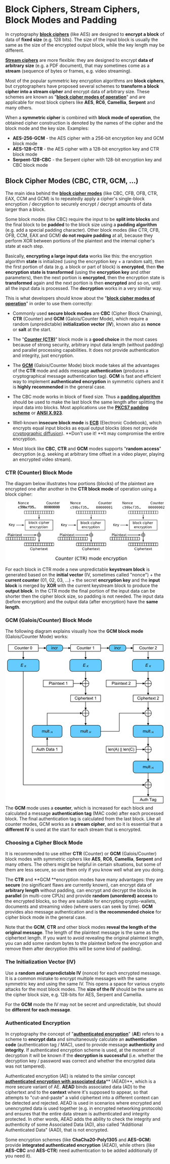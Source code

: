 # Block Ciphers, Stream Ciphers, Block Modes and Padding

In cryptography [**block ciphers**](https://en.wikipedia.org/wiki/Block_cipher) \(like AES\) are designed to **encrypt a block** of data of **fixed size** \(e.g. 128 bits\). The size of the input block is usually the same as the size of the encrypted output block, while the key length may be different.

[**Stream ciphers**](https://en.wikipedia.org/wiki/Stream_cipher) are more flexible: they are designed to encrypt **data of arbitrary size** \(e.g. a PDF document\), that may sometimes come as a **stream** \(sequence of bytes or frames, e.g. video streaming\).

Most of the popular symmetric key encryption algorithms are **block ciphers**, but cryptographers have proposed several schemes to **transform a block cipher into a stream cipher** and encrypt data of arbitrary size. These schemes are known as "[**block cipher modes of operation**](https://en.wikipedia.org/wiki/Block_cipher_mode_of_operation)" and are applicable for most block ciphers like **AES**, **RC6**, **Camellia**, **Serpent** and many others.

When a **symmetric cipher** is combined with **block mode of operation**, the obtained cipher construction is denoted by the names of the cipher and the block mode and the key size. Examples:

* **AES-256-GCM** - the AES cipher with a 256-bit encryption key and GCM block mode
* **AES-128-CTR** - the AES cipher with a 128-bit encryption key and CTR block mode
* **Serpent-128-CBC** - the Serpent cipher with 128-bit encryption key and CBC block mode

## Block Cipher Modes \(CBC, CTR, GCM, ...\)

The main idea behind the [**block cipher modes**](https://en.wikipedia.org/wiki/Block_cipher_mode_of_operation) \(like CBC, CFB, OFB, CTR, EAX, CCM and GCM\) is to repeatedly apply a cipher's single-block encryption / decryption to securely encrypt / decrypt amounts of data larger than a block.

Some block modes \(like CBC\) require the input to be **split into blocks** and the final block to be **padded** to the block size using a **padding algorithm** \(e.g. add a special padding character\). Other block modes \(like CTR, CFB, OFB, CCM, EAX and GCM\) **do not require padding** at all, because they perform XOR between portions of the plaintext and the internal cipher's state at each step.

Basically, **encrypting a large input data** works like this: the encryption algorithm **state** is initialized \(using the encryption key + a random salt\), then the first portion of data \(e.g. a block or part of block\) is **encrypted**, then **the encryption state is transformed** \(using the **encryption key** and other parameters\), then the next portion is **encrypted**, then the encryption state is **transformed** again and the next portion is then **encrypted** and so on, until all the input data is processed. The **decryption** works in a very similar way.

This is what developers should know about the "[**block cipher modes of operation**](https://en.wikipedia.org/wiki/Block_cipher_mode_of_operation)" in order to use them correctly:

* Commonly used **secure block modes** are **CBC** \(Cipher Block Chaining\), **CTR** \(Counter\) and **GCM** \(Galois/Counter Mode\), which require a random \(unpredictable\) **initialization vector** \(**IV**\), known also as **nonce** or **salt** at the start.

* The "[**Counter \(CTR\)**](https://en.wikipedia.org/wiki/Block_cipher_mode_of_operation#Counter_%28CTR%29)" block mode is a **good choice** in the most cases because of strong security, arbitrary input data length \(without padding\) and parallel processing capabilities. It does not provide authentication and integrity, just encryption.

* The [**GCM**](https://en.wikipedia.org/wiki/Galois/Counter_Mode) \(Galois/Counter Mode\) block mode takes all the advantages of the **CTR** mode and adds message **authentication** \(produces a cryptographical message authentication tag\). **GCM** is fast and efficient way to implement **authenticated encryption** in symmetric ciphers and it is **highly recommended** in the general case.

* The CBC mode works in block of fixed size. Thus a [**padding algorithm**](https://en.wikipedia.org/wiki/Block_cipher_mode_of_operation#Padding) should be used to make the last block the same length after splitting the input data into blocks. Most applications use the [**PKCS7 padding scheme**](https://en.wikipedia.org/wiki/Padding_%28cryptography%29#PKCS#5_and_PKCS#7) or [**ANSI X.923**](https://en.wikipedia.org/wiki/Padding_%28cryptography%29#ANSI_X.923).

* Well-known **insecure block mode** is [**ECB**](https://en.wikipedia.org/wiki/Block_cipher_mode_of_operation#Electronic_Codebook_%28ECB%29) \(Electronic Codebook\), which encrypts equal input blocks as equal output blocks \(does not provide [cryptographic diffusion](https://en.wikipedia.org/wiki/Confusion_and_diffusion)\). **Don't use it! **It may compromise the entire encryption.

* Most block like **CBC**, **CTR** and **GCM** modes supports "**random access**" decryption \(e.g. seeking at arbitrary time offset in a video player, playing an encrypted video stream\).

### CTR \(Counter\) Block Mode

The diagram below illustrates how portions \(blocks\) of the plaintext are encrypted one after another in the **CTR block mode** of operation using a block cipher:

![](/assets/CTR-block-mode.png)

For each block in CTR mode a new unpredictable **keystream block** is generated based on the **initial vector** \(IV, sometimes called "nonce"\) + the **current counter** \(01, 02, 03, ...\) + the secret **encryption key** and the **input block** is merged by **XOR** with the current keystream block to produce the **output block**. In the CTR mode the final portion of the input data can be shorter then the cipher block size, so padding is not needed. The input data \(before encryption\) and the output data \(after encryption\) have the **same length**.

### GCM \(Galois/Counter\) Block Mode

The following diagram explains visually how the **GCM block mode** \(Galois/Counter Mode\) works:

![](/assets/GCM-Galois_Counter_Mode.png)The **GCM** mode uses a **counter**, which is increased for each block and calculated a message **authentication tag** \(MAC code\) after each processed block. The final authentication tag is calculated from the last block. Like all counter modes, GCM works as a **stream cipher**, and so it is essential that a **different IV** is used at the start for each stream that is encrypted. 

### Choosing a Cipher Block Mode

It is recommended to use either **CTR** \(Counter\) or **GCM** \(Galois/Counter\) block modes with symmetric ciphers like **AES**, **RC6**, **Camellia**, **Serpent** and many others. The others might be helpful in certain situations, but some of them are less secure, so use them only if you know well what are you doing.

The **CTR** and **GCM **encryption modes have many advantages: they are **secure** \(no significant flaws are currently known\), can encrypt data of **arbitrary length** without padding, can encrypt and decrypt the blocks **in parallel** \(in multi-core CPUs\) and provide **random \(unordered\) access** to the encrypted blocks, so they are suitable for encrypting crypto-wallets, documents and streaming video \(where users can seek by time\). **GCM** provides also message authentication and is **the recommended choice** for cipher block mode in the general case.

Note that the **GCM**, **CTR** and other block modes **reveal the length of the original message**. The length of the plaintext message is the same as the ciphertext length. If you want to avoid revealing the original plaintext length, you can add some random bytes to the plaintext before the encryption and remove them after decryption \(this will be some kind of padding\).

### The Initialization Vector \(IV\)

Use a **random and unpredictable IV** \(nonce\) for each encrypted message. It is a common mistake to encrypt multiple messages with the same symmetric key and using the same IV. This opens a space for various crypto attacks for the most block modes. The **size of the IV** should be the same as the cipher block size, e.g. 128-bits for AES, Serpent and Camellia.

For the **GCM** mode the IV may not be secret and unpredictable, but should be **different for each message**.

### Authenticated Encryption

In cryptography the concept of "[**authenticated encryption**](https://en.wikipedia.org/wiki/Authenticated_encryption)" \(**AE**\) refers to a scheme to **encrypt data** and simultaneously calculate an **authentication code** \(authentication tag / MAC\), used to provide message **authenticity** and **integrity**. If authenticated encryption scheme is used, at the moment of decryption it will be known if the **decryption is successful** \(i.e. whether the decryption key / password was correct and whether the encrypted data was not tampered\).

Authenticated encryption \(AE\) is related to the similar concept [**authenticated encryption with associated data**](https://en.wikipedia.org/wiki/Authenticated_encryption#Authenticated_encryption_with_associated_data_%28AEAD%29)** \(AEAD\)**, which is a more secure variant of AE. **AEAD** binds associated data \(AD\) to the ciphertext and to the **context** where it's supposed to appear, so that attempts to "cut-and-paste" a valid ciphertext into a different context can be detected and rejected. AEAD is used in scenarios where encrypted and unencrypted data is used together \(e.g. in encrypted networking protocols\) and ensures that the entire data stream is authenticated and integrity protected. In other words, AEAD adds
 the ability to check the integrity and authenticity of some
 Associated Data \(AD\), also called "Additional Authenticated Data"
 \(AAD\), that is not encrypted.

Some encryption schemes \(like **ChaCha20-Poly1305** and **AES-GCM**\) provide **integrated authenticated encryption** \(AEAD\), while others \(like **AES-CBC** and **AES-CTR**\) need authentication to be added additionally \(if you need it\).

